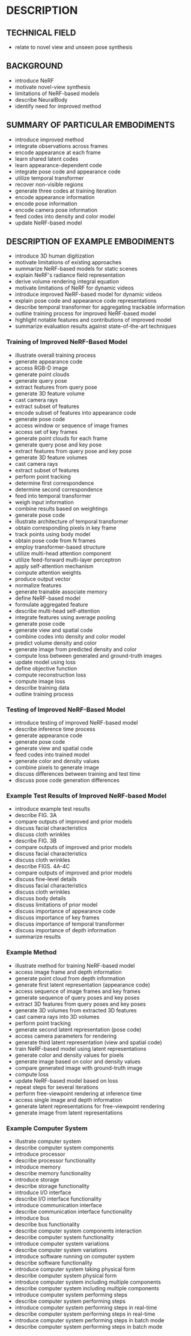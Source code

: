 # DESCRIPTION

## TECHNICAL FIELD

- relate to novel view and unseen pose synthesis

## BACKGROUND

- introduce NeRF
- motivate novel-view synthesis
- limitations of NeRF-based models
- describe NeuralBody
- identify need for improved method

## SUMMARY OF PARTICULAR EMBODIMENTS

- introduce improved method
- integrate observations across frames
- encode appearance at each frame
- learn shared latent codes
- learn appearance-dependent code
- integrate pose code and appearance code
- utilize temporal transformer
- recover non-visible regions
- generate three codes at training iteration
- encode appearance information
- encode pose information
- encode camera pose information
- feed codes into density and color model
- update NeRF-based model

## DESCRIPTION OF EXAMPLE EMBODIMENTS

- introduce 3D human digitization
- motivate limitations of existing approaches
- summarize NeRF-based models for static scenes
- explain NeRF's radiance field representation
- derive volume rendering integral equation
- motivate limitations of NeRF for dynamic videos
- introduce improved NeRF-based model for dynamic videos
- explain pose code and appearance code representations
- describe temporal transformer for aggregating trackable information
- outline training process for improved NeRF-based model
- highlight notable features and contributions of improved model
- summarize evaluation results against state-of-the-art techniques

### Training of Improved NeRF-Based Model

- illustrate overall training process
- generate appearance code
- access RGB-D image
- generate point clouds
- generate query pose
- extract features from query pose
- generate 3D feature volume
- cast camera rays
- extract subset of features
- encode subset of features into appearance code
- generate pose code
- access window or sequence of image frames
- access set of key frames
- generate point clouds for each frame
- generate query pose and key pose
- extract features from query pose and key pose
- generate 3D feature volumes
- cast camera rays
- extract subset of features
- perform point tracking
- determine first correspondence
- determine second correspondence
- feed into temporal transformer
- weigh input information
- combine results based on weightings
- generate pose code
- illustrate architecture of temporal transformer
- obtain corresponding pixels in key frame
- track points using body model
- obtain pose code from N frames
- employ transformer-based structure
- utilize multi-head attention component
- utilize feed-forward multi-layer perceptron
- apply self-attention mechanism
- compute attention weights
- produce output vector
- normalize features
- generate trainable associate memory
- define NeRF-based model
- formulate aggregated feature
- describe multi-head self-attention
- integrate features using average pooling
- generate pose code
- generate view and spatial code
- combine codes into density and color model
- predict volume density and color
- generate image from predicted density and color
- compute loss between generated and ground-truth images
- update model using loss
- define objective function
- compute reconstruction loss
- compute image loss
- describe training data
- outline training process

### Testing of Improved NeRF-Based Model

- introduce testing of improved NeRF-based model
- describe inference time process
- generate appearance code
- generate pose code
- generate view and spatial code
- feed codes into trained model
- generate color and density values
- combine pixels to generate image
- discuss differences between training and test time
- discuss pose code generation differences

### Example Test Results of Improved NeRF-based Model

- introduce example test results
- describe FIG. 3A
- compare outputs of improved and prior models
- discuss facial characteristics
- discuss cloth wrinkles
- describe FIG. 3B
- compare outputs of improved and prior models
- discuss facial characteristics
- discuss cloth wrinkles
- describe FIGS. 4A-4C
- compare outputs of improved and prior models
- discuss fine-level details
- discuss facial characteristics
- discuss cloth wrinkles
- discuss body details
- discuss limitations of prior model
- discuss importance of appearance code
- discuss importance of key frames
- discuss importance of temporal transformer
- discuss importance of depth information
- summarize results

### Example Method

- illustrate method for training NeRF-based model
- access image frame and depth information
- generate point cloud from depth information
- generate first latent representation (appearance code)
- access sequence of image frames and key frames
- generate sequence of query poses and key poses
- extract 3D features from query poses and key poses
- generate 3D volumes from extracted 3D features
- cast camera rays into 3D volumes
- perform point tracking
- generate second latent representation (pose code)
- access camera parameters for rendering
- generate third latent representation (view and spatial code)
- train NeRF-based model using latent representations
- generate color and density values for pixels
- generate image based on color and density values
- compare generated image with ground-truth image
- compute loss
- update NeRF-based model based on loss
- repeat steps for several iterations
- perform free-viewpoint rendering at inference time
- access single image and depth information
- generate latent representations for free-viewpoint rendering
- generate image from latent representations

### Example Computer System

- illustrate computer system
- describe computer system components
- introduce processor
- describe processor functionality
- introduce memory
- describe memory functionality
- introduce storage
- describe storage functionality
- introduce I/O interface
- describe I/O interface functionality
- introduce communication interface
- describe communication interface functionality
- introduce bus
- describe bus functionality
- describe computer system components interaction
- describe computer system functionality
- introduce computer system variations
- describe computer system variations
- introduce software running on computer system
- describe software functionality
- introduce computer system taking physical form
- describe computer system physical form
- introduce computer system including multiple components
- describe computer system including multiple components
- introduce computer system performing steps
- describe computer system performing steps
- introduce computer system performing steps in real-time
- describe computer system performing steps in real-time
- introduce computer system performing steps in batch mode
- describe computer system performing steps in batch mode

